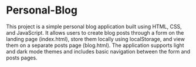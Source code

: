 # Personal-Blog
This project is a simple personal blog application built using HTML, CSS, and JavaScript. It allows users to create blog posts through a form on the landing page (index.html), store them locally using localStorage, and view them on a separate posts page (blog.html). The application supports light and dark mode themes and includes basic navigation between the form and posts pages.
